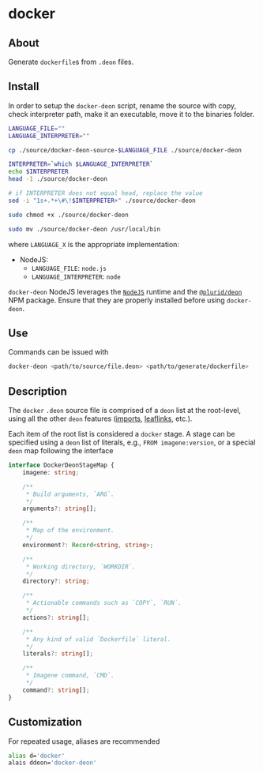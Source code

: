 # docker



## About

Generate `dockerfile`s from `.deon` files.


## Install

In order to setup the `docker-deon` script, rename the source with copy, check interpreter path, make it an executable, move it to the binaries folder.

``` bash
LANGUAGE_FILE=""
LANGUAGE_INTERPRETER=""

cp ./source/docker-deon-source-$LANGUAGE_FILE ./source/docker-deon

INTERPRETER=`which $LANGUAGE_INTERPRETER`
echo $INTERPRETER
head -1 ./source/docker-deon

# if INTERPRETER does not equal head, replace the value
sed -i "1s+.*+\#\!$INTERPRETER+" ./source/docker-deon

sudo chmod +x ./source/docker-deon

sudo mv ./source/docker-deon /usr/local/bin
```

where `LANGUAGE_X` is the appropriate implementation:

+ NodeJS:
    + `LANGUAGE_FILE`: `node.js`
    + `LANGUAGE_INTERPRETER`: `node`

`docker-deon` NodeJS leverages the [`NodeJS`](https://nodejs.org) runtime and the [`@plurid/deon`](https://www.npmjs.com/package/@plurid/deon) NPM package. Ensure that they are properly installed before using `docker-deon`.


## Use

Commands can be issued with

``` bash
docker-deon <path/to/source/file.deon> <path/to/generate/dockerfile>
```


## Description

The `docker` `.deon` source file is comprised of a `deon` list at the root-level, using all the other `deon` features ([imports](https://github.com/plurid/deon#importing), [leaflinks](https://github.com/plurid/deon#linking), etc.).

Each item of the root list is considered a `docker` stage. A stage can be specified using a `deon` list of literals, e.g., `FROM imagene:version`, or a special `deon` map following the interface

``` typescript
interface DockerDeonStageMap {
    imagene: string;

    /**
     * Build arguments, `ARG`.
     */
    arguments?: string[];

    /**
     * Map of the environment.
     */
    environment?: Record<string, string>;

    /**
     * Working directory, `WORKDIR`.
     */
    directory?: string;

    /**
     * Actionable commands such as `COPY`, `RUN`.
     */
    actions?: string[];

    /**
     * Any kind of valid `Dockerfile` literal.
     */
    literals?: string[];

    /**
     * Imagene command, `CMD`.
     */
    command?: string[];
}
```


## Customization

For repeated usage, aliases are recommended

``` bash
alias d='docker'
alais ddeon='docker-deon'
```

